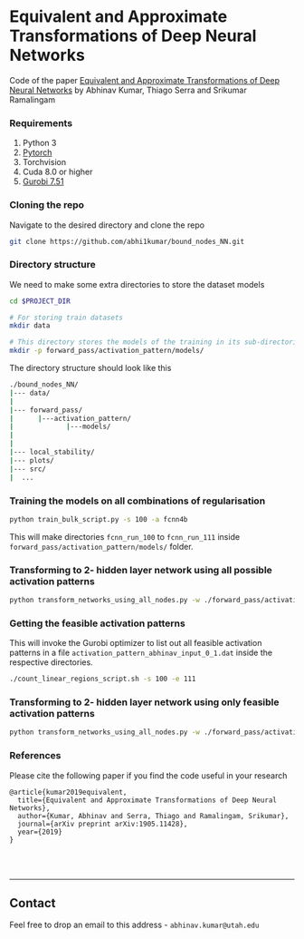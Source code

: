 # Equivalent and Approximate Transformations of Deep Neural Networks
Code of the paper [Equivalent and Approximate Transformations of Deep Neural Networks](https://arxiv.org/pdf/1905.11428.pdf ) by Abhinav Kumar, Thiago Serra and Srikumar Ramalingam

### Requirements
1. Python 3
2. [Pytorch](http://pytorch.org)
3. Torchvision
4. Cuda 8.0 or higher
5. [Gurobi 7.51](https://www.gurobi.com/downloads/gurobi-optimizer-eula/)

### Cloning the repo
Navigate to the desired directory and clone the repo
```bash
git clone https://github.com/abhi1kumar/bound_nodes_NN.git
```

### Directory structure
We need to make some extra directories to store the dataset models
```bash
cd $PROJECT_DIR

# For storing train datasets
mkdir data

# This directory stores the models of the training in its sub-directories
mkdir -p forward_pass/activation_pattern/models/
```

The directory structure should look like this
```bash
./bound_nodes_NN/
|--- data/
|
|--- forward_pass/
|      |---activation_pattern/
|             |---models/
|
|
|--- local_stability/
|--- plots/
|--- src/
|  ...

```

### Training the models on all combinations of regularisation
```bash
python train_bulk_script.py -s 100 -a fcnn4b
```
This will make directories ```fcnn_run_100``` to ```fcnn_run_111``` inside ```forward_pass/activation_pattern/models/``` folder.

### Transforming to 2- hidden layer network using all possible activation patterns
```bash
python transform_networks_using_all_nodes.py -w ./forward_pass/activation_pattern/models/fcnn_run_100/weights.dat 
```

### Getting the feasible activation patterns
This will invoke the Gurobi optimizer to list out all feasible activation patterns in a file ```activation_pattern_abhinav_input_0_1.dat``` inside the respective directories.

```bash
./count_linear_regions_script.sh -s 100 -e 111
```

### Transforming to 2- hidden layer network using only feasible activation patterns
```bash
python transform_networks_using_all_nodes.py -w ./forward_pass/activation_pattern/models/fcnn_run_100/weights.dat -i ./forward_pass/activation_pattern/models/fcnn_run_100/activation_pattern_abhinav_input_0_1.dat
```

### References
Please cite the following paper if you find the code useful in your research

```
@article{kumar2019equivalent,
  title={Equivalent and Approximate Transformations of Deep Neural Networks},
  author={Kumar, Abhinav and Serra, Thiago and Ramalingam, Srikumar},
  journal={arXiv preprint arXiv:1905.11428},
  year={2019}
}
```

<br/><br/>
***
## Contact
Feel free to drop an email to this address -
```abhinav.kumar@utah.edu```

